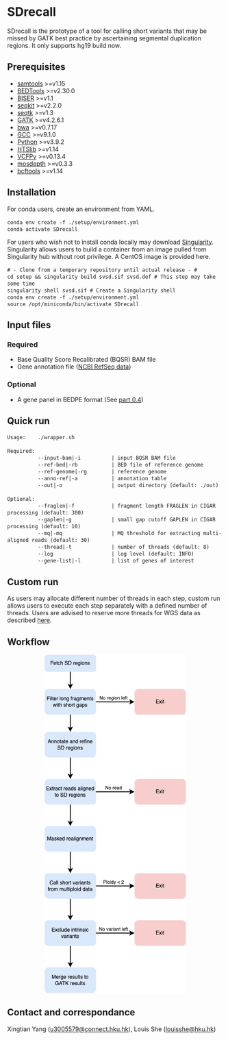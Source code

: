 # SDrecall

SDrecall is the prototype of a tool for calling short variants that may be missed by GATK best practice by ascertaining segmental duplication regions. It only supports hg19 build now.

## Prerequisites
* [samtools](http://www.htslib.org/) >=v1.15
* [BEDTools](https://bedtools.readthedocs.io/en/latest/) >=v2.30.0
* [BISER](https://github.com/0xTCG/biser) >=v1.1
* [seqkit](https://github.com/shenwei356/seqkit) >=v2.2.0
* [seqtk](https://github.com/lh3/seqtk) >=v1.3
* [GATK](https://gatk.broadinstitute.org/hc/en-us) >=v4.2.6.1
* [bwa](https://github.com/lh3/bwa) >=v0.7.17
* [GCC](https://gcc.gnu.org/) >=v9.1.0
* [Python](https://www.python.org/downloads/) >=v3.9.2
* [HTSlib](http://www.htslib.org/download/) >=v1.14
* [VCFPy](https://github.com/bihealth/vcfpy) >=v0.13.4
* [mosdepth](https://github.com/brentp/mosdepth) >=v0.3.3
* [bcftools](http://www.htslib.org/download/) >=v1.14

## Installation
For conda users, create an environment from YAML.
```{bash}
conda env create -f ./setup/environment.yml
conda activate SDrecall
```
For users who wish not to install conda locally may download [Singularity](https://docs.sylabs.io/guides/3.0/user-guide/quick_start.html). Singularity allows users to build a container from an image pulled from Singularity hub without root privilege. A CentOS image is provided here.

```{bash}
# - Clone from a temporary repository until actual release - #
cd setup && singularity build svsd.sif svsd.def # This step may take some time
singularity shell svsd.sif # Create a Singularity shell
conda env create -f ./setup/environment.yml
source /opt/miniconda/bin/activate SDrecall
```

## Input files
### Required
* Base Quality Score Recalibrated (BQSR) BAM file
* Gene annotation file ([NCBI RefSeq data](https://github.com/snakesch/SDrecall/blob/main/doc/customRun.md#gene-annotation-file))

### Optional
* A gene panel in BEDPE format (See [part 0.4](https://github.com/snakesch/shortVariantVCF#04-annotate-and-extract-regions-of-interest))

## Quick run
```{bash}
Usage:    ./wrapper.sh

Required:
          --input-bam|-i          | input BQSR BAM file
          --ref-bed|-rb           | BED file of reference genome
          --ref-genome|-rg        | reference genome
          --anno-ref|-a           | annotation table
          --out|-o                | output directory (default: ./out)

Optional:
          --fraglen|-f            | fragment length FRAGLEN in CIGAR processing (default: 300)
          --gaplen|-g             | small gap cutoff GAPLEN in CIGAR processing (default: 10)
          --mq|-mq                | MQ threshold for extracting multi-aligned reads (default: 30)
          --thread|-t             | number of threads (default: 8)
          --log                   | log level (default: INFO)
          --gene-list|-l          | list of genes of interest
```
## Custom run
As users may allocate different number of threads in each step, custom run allows users to execute each step separately with a defined number of threads. Users are advised to reserve more threads for WGS data as described [here](doc/customRun.md).

## Workflow
<p align="center">
  <img src="doc/SDrecall.png" />
</p>

## Contact and correspondance
Xingtian Yang (u3005579@connect.hku.hk), Louis She (louisshe@hku.hk)
